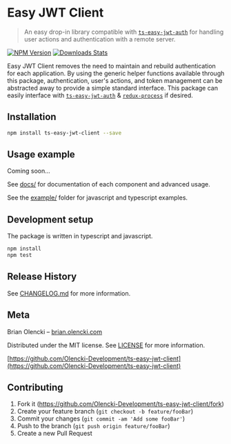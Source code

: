 # Easy JWT Client
> An easy drop-in library compatible with [`ts-easy-jwt-auth`](https://github.com/Olencki-Development/ts-easy-jwt-auth) for handling user actions and authentication with a remote server.

[![NPM Version][npm-image]][npm-url]
[![Downloads Stats][npm-downloads]][npm-url]

Easy JWT Client removes the need to maintain and rebuild authentication for each application. By using the generic helper functions available through this package, authentication, user's actions, and token management can be abstracted away to provide a simple standard interface. This package can easily interface with [`ts-easy-jwt-auth`](https://github.com/Olencki-Development/ts-easy-jwt-auth) & [`redux-process`](https://github.com/Olencki-Development/redux-process) if desired.

## Installation

```sh
npm install ts-easy-jwt-client --save
```

## Usage example

Coming soon...

See [docs/](https://github.com/Olencki-Development/ts-easy-jwt-client/tree/main/docs) for documentation of each component and advanced usage.

See the [example/](https://github.com/Olencki-Development/ts-easy-jwt-client/tree/main/example) folder for javascript and typescript examples.

## Development setup

The package is written in typescript and javascript.

```sh
npm install
npm test
```

## Release History

See [CHANGELOG.md](https://github.com/Olencki-Development/ts-easy-jwt-client/blob/main/CHANGELOG.md) for more information.

## Meta

Brian Olencki – [brian.olencki.com](https://brian.olencki.com)

Distributed under the MIT license. See [LICENSE](https://github.com/Olencki-Development/ts-easy-jwt-client/blob/main/LICENSE) for more information.

[https://github.com/Olencki-Development/ts-easy-jwt-client](https://github.com/Olencki-Development/ts-easy-jwt-client)

## Contributing

1. Fork it (<https://github.com/Olencki-Development/ts-easy-jwt-client/fork>)
2. Create your feature branch (`git checkout -b feature/fooBar`)
3. Commit your changes (`git commit -am 'Add some fooBar'`)
4. Push to the branch (`git push origin feature/fooBar`)
5. Create a new Pull Request

<!-- Markdown link & img dfn's -->
[npm-image]: https://img.shields.io/npm/v/ts-easy-jwt-client.svg?style=flat-square
[npm-url]: https://www.npmjs.com/package/ts-easy-jwt-client
[npm-downloads]: https://img.shields.io/npm/dm/ts-easy-jwt-client.svg?style=flat-square

